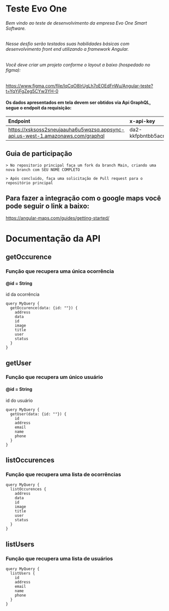 # Teste Evo One

###### Bem vindo ao teste de desenvolvimento da empresa Evo One Smart Software.
###### Nesse desfio serão testados suas habilidades básicas com desenvolvimento front end utilizando a framework Angular.
###### Você deve criar um projeto conforme o layout a baixo (hospedado no figma):

https://www.figma.com/file/lqCqO8IrUgLh7oEOEdFnWu/Angular-teste?t=YqYjFgZeg5CYw3YH-0 

#### Os dados apresentados em tela devem ser obtidos via Api GraphQL, segue o endpoit da requisição:

| Endpoint                                                                         | x-api-key                      | método  |
|:---------------------------------------------------------------------------------|:-------------------------------|:--------|
| https://xsksoss2sneujaauha6u5wqzsq.appsync-api.us-west-1.amazonaws.com/graphql   | da2-kkfpbntbb5acnao4utbk2xvmyq | post    |

## Guia de participação
    > No repositorio principal faça um fork da branch Main, criando uma nova branch com SEU NOME COMPLETO
     
    > Após concluido, faça uma solicitação de Pull request para o repositório principal

## Para fazer a integração com o google maps você pode seguir o link a baixo:
https://angular-maps.com/guides/getting-started/

# Documentação da API
## getOccurence
### Função que recupera uma única ocorrência 
#### @id = String
id da ocorrência

~~~
query MyQuery {
  getOccurence(data: {id: ""}) {
    address
    data
    id
    image
    title
    user
    status
  }
}
~~~
## getUser
### Função que recupera um único usuário
#### @id = String
id do usuário

~~~
query MyQuery {
  getUser(data: {id: ""}) {
    id
    address
    email
    name
    phone
  }
}
~~~

## listOccurences
### Função que recupera uma lista de ocorrências
~~~
query MyQuery {
  listOccurences {
    address
    data
    id
    image
    title
    user
    status
  }
}
~~~

## listUsers
### Função que recupera uma lista de usuários
~~~
query MyQuery {
  listUsers {
    id
    address
    email
    name
    phone
  }
}
~~~
